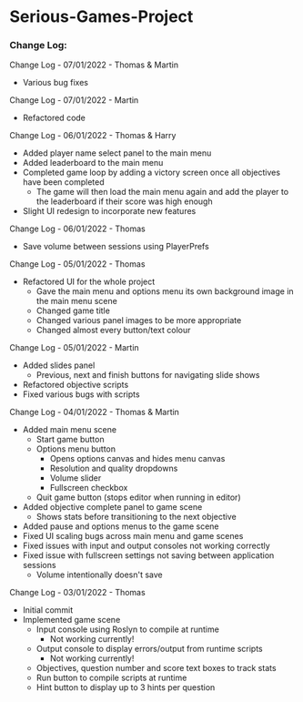 # Serious-Games-Project
 
### Change Log:

Change Log - 07/01/2022 - Thomas & Martin 
- Various bug fixes 

Change Log - 07/01/2022 - Martin
- Refactored code

Change Log - 06/01/2022 - Thomas & Harry
- Added player name select panel to the main menu 
- Added leaderboard to the main menu 
- Completed game loop by adding a victory screen once all objectives have been completed 
	- The game will then load the main menu again and add the player to the leaderboard if their score was high enough
- Slight UI redesign to incorporate new features

Change Log - 06/01/2022 - Thomas
- Save volume between sessions using PlayerPrefs

Change Log - 05/01/2022 - Thomas 
- Refactored UI for the whole project
	- Gave the main menu and options menu its own background image in the main menu scene
	- Changed game title 
	- Changed various panel images to be more appropriate
	- Changed almost every button/text colour

Change Log - 05/01/2022 - Martin 
- Added slides panel
	- Previous, next and finish buttons for navigating slide shows
- Refactored objective scripts 
- Fixed various bugs with scripts

Change Log - 04/01/2022 - Thomas & Martin
- Added main menu scene 
	- Start game button 
	- Options menu button
		- Opens options canvas and hides menu canvas 
		- Resolution and quality dropdowns
		- Volume slider
		- Fullscreen checkbox
	- Quit game button (stops editor when running in editor)
- Added objective complete panel to game scene 
	- Shows stats before transitioning to the next objective 
- Added pause and options menus to the game scene 
- Fixed UI scaling bugs across main menu and game scenes 
- Fixed issues with input and output consoles not working correctly
- Fixed issue with fullscreen settings not saving between application sessions
	- Volume intentionally doesn't save

Change Log - 03/01/2022 - Thomas
- Initial commit
- Implemented game scene
	- Input console using Roslyn to compile at runtime
		- Not working currently!
	- Output console to display errors/output from runtime scripts
		- Not working currently!
	- Objectives, question number and score text boxes to track stats
	- Run button to compile scripts at runtime 
	- Hint button to display up to 3 hints per question 